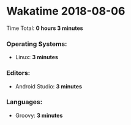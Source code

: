 # Wakatime 2018-08-06

Time Total: **0 hours 3 minutes**

### Operating Systems:
- Linux: **3 minutes** 

### Editors:
- Android Studio: **3 minutes** 

### Languages:
- Groovy: **3 minutes** 

